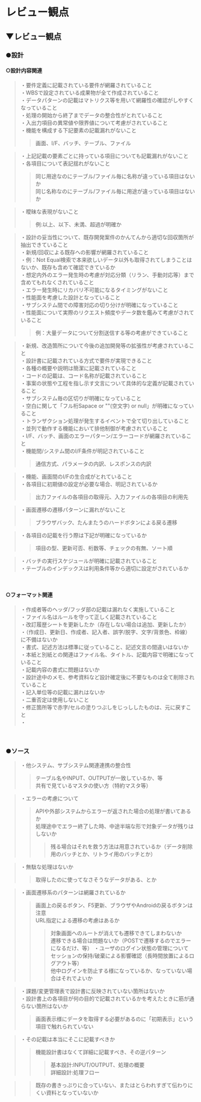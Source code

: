 # レビュー観点

## ▼レビュー観点

### ●設計

#### ○設計内容関連
>・要件定義に記載されている要件が網羅されていること<br>
>・WBSで設定されている成果物が全て作成されていること<br>
>・データパターンの記載はマトリクス等を用いて網羅性の確認がしやすくなっていること<br>
>・処理の開始から終了までデータの整合性がとれていること<br>
>・入出力項目の異常値や限界値について考慮がされていること<br>
>・機能を構成する下記要素の記載漏れがないこと<br>
>>画面、I/F、バッチ、テーブル、ファイル<br>

>・上記記載の要素ごとに持っている項目についても記載漏れがないこと<br>
>・各項目について表記揺れがないこと<br>
>>同じ用途なのにテーブル/ファイル毎に名称が違っている項目はないか<br>
>>同じ名称なのにテーブル/ファイル毎に用途が違っている項目はないか<br>

>・曖昧な表現がないこと<br>
>>例:以上、以下、未満、超過が明確か<br>

>・設計の妥当性について、既存開発案件のかんてんから適切な回収箇所が抽出できていること<br>
>・新規/回収による既存への影響が網羅されていること<br>
>・例：Not Equal検索で本来欲しいデータ以外も取得されてしまうことはないか、既存も含めて確認できているか<br>
>・想定内外のエラー発生時の考慮が対応分類（リラン、手動対応等）まで含めてもれなくされていること<br>
>・エラー発生時にリカバリ不可能になるタイミングがないこと<br>
>・性能面を考慮した設計となっていること<br>
>・サブシステム間での障害対応の切り分けが明確になっていること<br>
>・性能面について実際のリクエスト頻度やデータ数を鑑みて考慮がされていること<br>
>>例：大量データについて分割送信する等の考慮ができていること<br>

>・新規、改造箇所について今後の追加開発等の拡張性が考慮されていること<br>
>・設計書に記載されている方式で要件が実現できること<br>
>・各種の概要や説明は簡潔に記載されていること<br>
>・コードの記載は、コード名称が記載されていること<br>
>・事案の状態や工程を指し示す文言について具体的な定義が記載されていること<br>
>・サブシステム毎の区切りが明確になっていること<br>
>・空白に関して「フル桁Sapace or ""(空文字) or null」が明確になっていること<br>
>・トランザクション処理が発生するイベントで全て切り出していること<br>
>・並列で動作する機能において排他制御が考慮されていること<br>
>・I/F、バッチ、画面のエラーパターン/エラーコードが網羅されていること<br>
>・機能間/システム間のI/F条件が明記されていること<br>
>>通信方式、パラメータの内訳、レスポンスの内訳<br>

>・機能、画面間のI/Fの生合成がとれていること<br>
>・各項目に初期値の設定が必要な場合、明記されているか<br>
>>出力ファイルの各項目の取得元、入力ファイルの各項目の利用先<br>

>・画面遷移の遷移パターンに漏れがないこと<br>
>>ブラウザバック、たんまたうのハードボタンによる戻る遷移<br>

>・各項目の記載を行う際は下記が明確になっているか<br>
>>項目の型、更新可否、桁数等、チェックの有無、ソート順

>・バッチの実行スケジュールが明確に記載されていること<br>
>・テーブルのインデックスは利用条件等から適切に設定がされているか<br>
<br>

#### ○フォーマット関連
>・作成者等のヘッダ/フッダ部の記載は漏れなく実施していること<br>
>・ファイル名はルールを守って正しく記載されていること<br>
>・改訂履歴シートを更新したか（存在しない場合は追加、更新したか）<br>
>・（作成日、更新日、作成者、記入者、誤字/脱字、文字/背景色、枠線）に不備はないか<br>
>・書式、記述方法は標準に従っていること、記述文言の間違いはないか<br>
>・本紙と別紙との関連はファイル名、タイトル、記載内容で明確になっていること<br>
>・記載内容の書式に問題はないか<br>
>・設計途中のメモ、参考資料など設計確定後に不要なものは全て削除されていること<br>
>・記入単位等の記載に漏れはないか<br>
>・二重否定は使用しないこと<br>
>・修正箇所等で赤字/セルの塗りつぶしをじっししたものは、元に戻すこと<br>
>・<br>
<br>


### ●ソース
>・他システム、サブシステム関連連携の整合性<br>
>>テーブル名やINPUT、OUTPUTが一致しているか、等<br>
>>共有で見ているマスタの使い方（特約マスタ等）<br>

>・エラーの考慮について<br>
>>APIや外部システムからエラーが返された場合の処理が書いてあるか<br>
>>処理途中でエラー終了した時、中途半端な形で対象データが残りはしないか<br>
>>>残る場合はそれを救う方法は用意されているか（データ削除用のバッチとか、リトライ用のバッチとか）<br>

>・無駄な処理はないか<br>
>>取得したのに使ってなさそうなデータがある、とか<br>

>・画面遷移系のパターンは網羅されているか<br>
>>画面上の戻るボタン、F5更新、ブラウザやAndroidの戻るボタンは注意<br>
>>URL指定による遷移の考慮はあるか<br>
>>>対象画面へのルートが消えても遷移できてしまわないか<br>
>>>遷移できる場合は問題ないか（POSTで遷移するのでエラーになるだけ、等）
>・ユーザのログイン状態の管理について<br>
>>セッションの保持/破棄による影響確認（長時間放置によるログアウト等）<br>
>>他中ログインを防止する様になっているか、なっていない場合はそれでよいか<br>

>・課題/変更管理表で設計書に反映されていない箇所はないか<br>
>・設計書上の各項目が何の目的で記載されているかを考えたときに筋が通らない箇所はないか<br>
>>画面表示様にデータを取得する必要があるのに「初期表示」という項目で触れられていない<br>

>・その記載は本当にそこに記載すべきか<br>
>>機能設計書はなくて詳細に記載すべき、その逆パターン<br>
>>>基本設計:INPUT/OUTPUT、処理の概要<br>
>>>詳細設計:処理フロー<br>

>>既存の書きっぷりに合っていない、またはとらわれすぎて伝わりにくい資料となっていないか<br>
<br>
